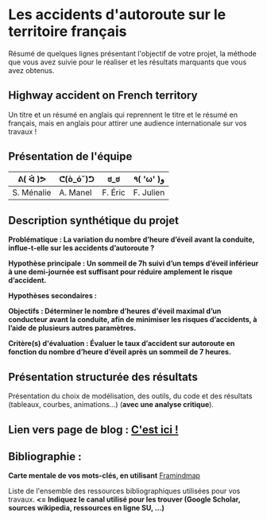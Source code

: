 # Les accidents d'autoroute sur le territoire français

Résumé de quelques lignes présentant l'objectif de votre projet, la méthode que vous avez suivie pour le réaliser et les résultats marquants que vous avez obtenus.

## Highway accident on French territory

Un titre et un résumé en anglais qui reprennent le titre et le résumé en français, mais en anglais pour attirer une audience internationale sur vos travaux !

## Présentation de l'équipe

| ᕕ( ᐛ )ᕗ | ᕦ(ò_óˇ)ᕤ | ಠ_ಠ | ٩( 'ω' )و |
|-----|--|--|--|
| S. Ménalie| A. Manel | F. Éric  | F. Julien  |


## Description synthétique du projet

**Problématique : La variation du nombre d’heure d’éveil avant la conduite, influe-t-elle sur les accidents d’autoroute ?** 

**Hypothèse principale : Un sommeil de 7h suivi d’un temps d’éveil inférieur à une demi-journée est suffisant pour  réduire amplement le risque d’accident.**

**Hypothèses secondaires :** 

**Objectifs : Déterminer le nombre d’heures d'éveil maximal d’un conducteur avant la conduite, afin de minimiser les risques d’accidents, à  l’aide de plusieurs autres paramètres.**

**Critère(s) d'évaluation : Évaluer le taux d’accident sur autoroute en fonction du nombre d’heure d’éveil après un sommeil de 7 heures.**

## Présentation structurée des résultats

Présentation du choix de modélisation, des outils, du code et des résultats (tableaux, courbes, animations...) (**avec une analyse critique**).

## Lien vers page de blog : <a href="blog.html"> C'est ici ! </a>

## Bibliographie :

**Carte mentale de vos mots-clés, en utilisant** <a href="https://framindmap.org/mindmaps/index.html">Framindmap </a> 

Liste de l'ensemble des ressources bibliographiques utilisées pour vos travaux. **<= Indiquez le canal utilisé pour les trouver (Google Scholar, sources wikipedia, ressources en ligne SU, ...)**
